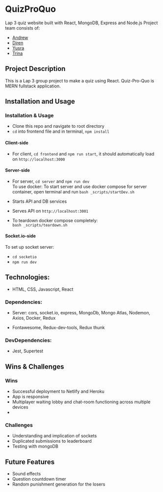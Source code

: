 # QuizProQuo
 Lap 3 quiz website built with React, MongoDB, Express and Node.js
 Project team consists of:
 * [Andrew](https://github.com/akennedy205)
 * [Diren](https://github.com/Dnayir)
 * [Yusra](https://github.com/yusra-tahir)
 * [Trina](https://github.com/trinayau)

## Project Description
This is a Lap 3 group project to make a quiz using React.
Quiz-Pro-Quo is MERN fullstack application.

## Installation and Usage
### Installation & Usage
 * Clone this repo and navigate to root directory
 * `cd` into frontend file and in terminal, `npm install`
#### Client-side
 * For client, `cd frontend` and `npm run start`, it should automatically load on `http://localhost:3000`

#### Server-side
 * For server, `cd server` and `npm run dev`  
 To use docker:
 To start server and use docker compose for server container,  open terminal and run `bash _scripts/startDev.sh`
 * Starts API and DB services
 * Serves API on `http://localhost:3001`  

 * To teardown docker compose completely:  
    `bash _scripts/teardown.sh` 
#### Socket.io-side
 To set up socket server:  
* `cd socketio`  
* `npm run dev`


## Technologies:
- HTML, CSS, Javascript, React

### Dependencies:
 - Server: cors, socket.io, express, MongoDb, Mongo Atlas, Nodemon, Axios, Docker, Redux

 - Fontawesome, Redux-dev-tools, Redux thunk

### DevDependencies: 
- Jest, Supertest

## Wins & Challenges

### Wins
- Successful deployment to Netlify and Heroku
- App is responsive
- Multiplayer waiting lobby and chat-room functioning across multiple devices
 -
### Challenges
- Understanding and implication of sockets
- Duplicated submissions to leaderboard
- Testing with mongoDB

## Future Features
 - Sound effects
 - Question countdown timer
 - Random punishment generation for the losers
